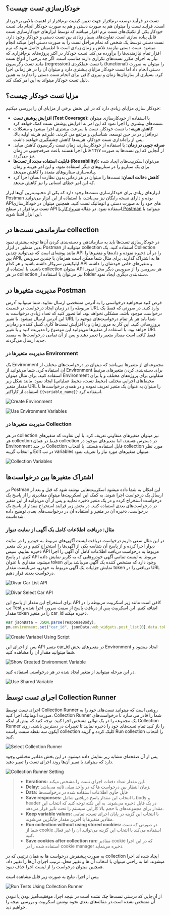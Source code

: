 ## خودکارسازی تست چیست؟
تست در فرآیند توسعه نرم‌افزار جهت تعیین کیفیت نرم‌افزار از اهمیت بالایی برخوردار است. فرایند تست را میتوان هم به صورت دستی و هم به صورت خودکار انجام داد. تست خودکار یکی از تکنیک‌های تست نرم افزار میباشد که توسط ابزارهای خودکارسازی تست قابل پیاده سازی است. تفاوت‌های بسیار زیادی بین تست دستی و خودکار وجود دارد. تست دستی توسط یک شخص که تمام مراحل تست را به صورت دستی اجرا میکند انجام میشود. تست دستی نیازمند تلاش و زمان زیادی است تا اطمینان حاصل شود که نرم افزار تمام نیازمندی‌ها را برآورده می‌کند. تست خودکار در اکثر پروژه‌های نرم‌افزاری  که نیاز به اجرای مکرر تست‌های تکراری دارند مناسب است. اگر چه برخی از انواع تست مانند تست رگرسیون (regression) یا تست عملکردی (functional) را میتوان به صورت دستی انجام داد اما تست خودکار مزایای بیشتری دارد و میتوان آن را در هر زمانی اجرا کرد. بسیاری از سازمان‌ها زمان و نیروی کافی برای انجام تست دستی را ندارند به همین دلیل تست خودکار میتواند به این امر کمک کند.

## مزایا تست خودکار چیست؟
خودکار سازی مزایای زیادی دارد که در این بخش برخی از مزایای آن را بررسی میکنیم:
* **افزایش پوشش تست (Test Coverage):** با استفاده از خودکارسازی میتوان تست‌های بیشتری را اجرا نمود که این امر به افزایش پوشش تست کمک خواهد کرد.
* **کاهش هزینه:**  با تست خودکار، تست با سرعت بیشتری اجرا میشود و مشکلات نرم‌افزار در در حین توسعه، شناسایی و مرتفع می گردند. علیرغم هزینه اولیه بالا، پس از راه‌اندازی تست خودکار، هزینه‌ها کاهش چشمگیری خواهند داشت.
* **صرفه جویی در زمان:** با استفاده از خودکارسازی، زمان تست رگرسیون کاهش میابد. از آنجایی که این تست‌ها به صورت ۲۴/۷ قابل اجرا هستند باعث صرفه‌جویی در زمان نیز می‌گردد. 
* **قابلیت استفاده مجدد از تست‌ها (Reusability):** می‌توان اسکریپت‌های ایجاد شده برای یک سناریو را در سناریو‌های دیگر استفاده نمود، و این امر هزینه و زمان پیاده‌سازی سناریوهای متعدد را کاهش می‌دهد.
* **کاهش دخالت انسان:** تست‌ها را میتوان در هر زمانی بدون نظارت انسان اجرا کرد که این امر خطای انسانی را نیز کاهش میدهد.

ابزارهای زیادی برای خودکارسازی تست‌ها وجود دارد که یکی از محبوب‌ترین آن‌ها ابزار Postman بوده و دارای نسخه رایگان نیز می‌باشد، با استفاده از این ابزار می‌توانید APIهای خود را به صورت دستی و اتوماتیک تست کنید. همچنین میتوان در خودکارسازی تست نرم‌افزار در سطح API استفاده نمود. در مقاله [شروع کار با Postman]($POSTS_URL/postman-introduction) میتوانید با این ابزار آشنا شوید.

## سازماندهی تست‌ها در collection
در خودکارسازی تست‌ها باید به سازماندهی و دسته‌بندی کردن آن‌ها توجه بیشتری نمود بدین منظور در ابزار ‌Postman میتوانید از collection استفاده کنید. یک Collection مانند پوشه‌ای است که می‌توانید چندین API را در آن ذخیره نموده و داده‌ها و متغیرها را بین APIها به اشتراک گذارید.  برای مثال شما ممکن است همزمان با چندین سرویس یا اپلیکیشن سروکار داشته باشید و هر کدام API و متغیرهای خاص خودشان را داشته باشند، با استفاده از collection میتوان API هر سرویس را از سرویس دیگر مجزا نمود. در هر collection نیز می‌توان با استفاده از folder دسته‌بندی دیگری ایجاد نمود. 

## مدیریت متغیرها در Postman
فرض کنید میخواهید درخواستی را به آدرس مشخصی ارسال نمایید. شما میتوانید آدرس مربوطه را در زمان ایجاد درخواست در قسمت URL وارد کنید. در صورتی که فقط یک درخواست موجود باشد، مشکلی نخواهد بود، اما تصور کنید که تعداد زیادی درخواست به این آدرس ارسال میشود. با تغییر URL شما باید هر بار تمام درخواست‌های موجود را بروزرسانی کنید. این کار به مرور زمان و با افزایش تست‌ها کاری کسل کننده و زمان‌بر خواهد بود. با استفاده از متغیرها می‌توانید این موضوع را مدیریت کنید و با تغییر URL فقط کافی است مقدار متغیر را تغییر دهید و پس از آن تمامی درخواست‌ها به مقصد جدید ارسال می‌گردند.

### مدیریت متغیرها در Environment
یک Environment مجموعه‌ای از متغیرها می‌باشد که میتوان در درخواست‌های مختلف از آن استفاده کرد. شما می‌توانید از Environment برای دسته‌بندی کردن متغیرهای مرتبط استفاده کنید. برای مثال میتوان Environment متفاوتی برای پروژه‌های مختلف و یا برای محیط‌های اجرایی مختلف (محیط تست، محیط عملیاتی) ایجاد نمود. مانند شکل زیر مقدار متغیر  URL را میتوان به عنوان یک متغیر تعریف نموده و در همه‌ی درخواست‌ها با استفاده از کاراکتر `{{variable_name}}` استفاده کرد.


![Create Environment](./resources/create-env.png?raw=true "Create Environment")

    
![Use Environment Variables](./resources/use-env-variable.png?raw=true "Use Environment Variables")


### مدیریت متغیر‌ها در Collection
در هر collection نیز میتوان متغیرهای متفاوتی تعریف کرد. با این تفاوت که متغیرهای هر collection فقط در همان collection در دسترس هستند، اما متغیرهای موجود در Environment در چند Collection قابل استفاده هستند. با انتخاب collection مورد نظر و انتخاب گزینه Edit در تب variables میتوان متغیرهای مورد نیاز را تعریف نمود.

![Collection Variables](./resources/collection-variables.png?raw=true "Collection Variables")

## اشتراک متغیرها بین درخواست‌ها
در Postman این امکان به شما داده میشود اسکریپت‌هایی نوشته شود که قبل و بعد از ارسال یک درخواست اجرا شوند. به کمک این اسکریپت‌ها میتوان مقادیری را از پاسخ یک درخواست استخراج کرده و در یک متغیر ذخیره نمایید و پس از آن می‌توانید از این متغیر در درخواست‌های بعدی استفاده کنید.
در بخش زیر فرایند استخراج مقدار از پاسخ یک درخواست، ذخیره آن در متغیر و استفاده آن در درخواست‌های بعدی توضیح داده شده‌است.

### مثال: دریافت اطلاعات کامل یک آگهی از سایت دیوار
در این مثال سعی داریم درخواست دریافت لیست آگهی‌های مربوط به خودرو را در سایت دیوار اجرا کرده و از پاسخ آن شناسه یکی از آگهی‌ها را استخراج کنیم و در یک متغیر ذخیره نماییم. سپس API مربوط به درخواست دریافت اطلاعات کامل آن آگهی را اجرا کنیم.
در پاسخ API مربوط به لیست تمامی آگهی خودروهایی که به کاربر نمایش داده میشود، مقداری با عنوان token وجود دارد که مشخص کننده یک آگهی می‌باشد.برای نمایش جزئیات یک آگهی مربوط به خودرو، می‌بایست مقدار token دریافتی را در URL درخواست بعدی قرار دهیم.

![Divar Car List API](./resources/divar-car-id-api.png?raw=true "Divar Car List API")


   
![Divar Select Car API](./resources/divar-select-car-api.png?raw=true "Divar Select Car API")

برای استخراج این مقدار از پاسخ این API کافی است مانند زیر اسکریپت مربوطه را در تب Test اضافه کنیم. این اسکریپت پس از دریافت پاسخ از سمت سرور، اجرا شده و مقدار token را در متغیر car_id ذخیره میکند. 

```javascript
var jsonData = JSON.parse(responseBody);
pm.environment.set("car_id", jsonData.web_widgets.post_list[0].data.token);
```

![Create Variabel Using Script](./resources/set-variable.png?raw=true "Create Variabel Using Script")

پس از اجرای این API متغیر car_id در متغیرهای بخش Environment ایجاد میشود و شما میتوانید مقدار آن را مشاهده کنید.

![Show Created Environment Variable](./resources/show-environment-variable.png?raw=true "Show Created Environment Variable")

در این مرحله میتوانید از متغیر ایجاد شده در هر درخواستی استفاده کنید. 

![Use Shared Variable](./resources/use-shared-variable.png?raw=true "Use Shared Variable")

## اجرای تست توسط Collection Runner
اجرای تست توسط Collection Runner روشی است که میتوانید تست‌های خود را به صورت اتوماتیک اجرا کنید. Collection Runner شما را قادر می سازد تا درخواست‌های یک مجموعه را در یک توالی مشخص اجرا کنید.
توجه کنید که پیش از اینکه Collection Runner را باز کنید تمام تست‌های خود را ذخیره نمایید تا تغییرات در دسترس باشند. 
روی آیکون سه نقطه سمت راست collection کلیک کرده و گزینه Run collection را انتخاب کنید.

![Select Collection Runner](./resources/collection-runner.png?raw=true "Select Collection Runner")

پس از آن صفحه‌ای مشابه زیر نمایش داده میشود. در این بخش مقادیر مختلفی وجود دارد که میتوانید با تغییر آن‌ها روند اجرای تست را تغییر دهید.

![Collection Runner Setting](./resources/collection-runner-setting.png?raw=true "Collection Runner Setting")


  > * **Iterations:** این مقدار تعداد دفعات اجرای تست را مشخص میکند.  
  > * **Delay:** زمان انتظار بین درخواست ها که در واحد میلی ثانیه می‌باشد.  
  > * **Data:** فایل حاوی اطلاعات استفاده شده در درخواست‌ها  
  > * **Save responses:** با انتخاب این مقدار پاسخ دریافتی شامل body و header در یک فایل ذخیره می‌شوند. به این نکته توجه کنید که انتخاب این مقدار برای مجموعه‌های با حجم بالا کارایی سیستم را تحت تاثیر قرار می‌دهد.  
  > * **Keep variable values:** با انتخاب این گزینه در پایان اجرای تست، تمامی مقادیر متغیرها با آخرین مقدار جایگزین می‌شوند.  
  > * **Run collection without using stored cookies:** در صورتی که تست شما از cookie استفاده می‌کند با انتخاب این گزینه می‌توانید آن را غیر فعال کنید.   
  > * **Save cookies after collection run:** مقادیر cookie که در این اجرا استفاده شده را در cookie manager ذخیره می‌نماید.  


به صورت پیشفرض درخواست ها به همان ترتیبی که در collection ایجاد شده‌اند اجرا میشوند. اما به راحتی میتوان با انتخاب آن ها و تغییر محل، ترتیب اجرای آن‌ها را تغییر داد. همچنین میتوان درخواست را از لیست اجرا حذف نمود.

پس از اجرا، نتایج به صورت زیر قابل مشاهده است.

  ![Run Tests Using Collection Runner](./resources/run-collection.png?raw=true "Run Tests Using Collection Runner")
  
از آن‌جایی که درستی تست‌ها چک نشده است در نتیجه اجرا، موفقیت‌آمیز بودن یا نبودن آن مشخص نشده است.در مقاله‌های بعدی نحوه نوشتن اسکریپت و بررسی نتیجه را خواهیم دید.
